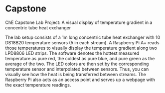 # Capstone
ChE Capstone Lab Project: A visual display of temperature gradient in a concentric tube heat exchanger

The lab setup consists of a 1m long concentric tube heat exchanger with 10 DS18B20 temperature sensors (5 in each stream).  A Raspberry Pi A+ reads those temperatures to visually display the temperature gradient along two LPD8806 LED strips. The software denotes the hottest measured temperature as pure red, the coldest as pure blue, and pure green as the average of the two.  The LED colors are then set by the corresponding temperature sensor and interpolated between sensors. Thus, you can visually see how the heat is being transferred between streams.  The Raspberry Pi also acts as an access point and serves up a webpage with the exact temperature readings.  
